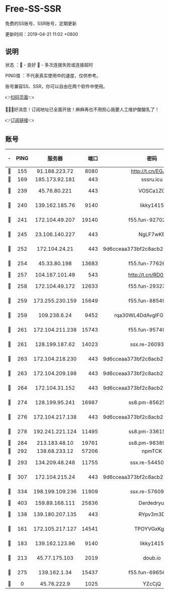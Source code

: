 # Free-SS-SSR

免费的SS账号、SSR账号，定期更新

更新时间：2019-04-21 11:02 +0800

## 说明

状态     ：🙂 - 良好 🙁 - 多次连接失败或连接超时

PING值   ：不代表真实使用中的速度，仅供参考。

账号兼容SS、SSR，你可以自由在两个软件中使用。

👉[扫码页面](https://liesauer.github.io/Free-SS-SSR/)👈

🎉🎉🎉好消息！订阅地址已全面开放！麻麻再也不用担心我要人工维护酸酸乳了！

👉[订阅链接](https://www.liesauer.net/yogurt/subscribe?ACCESS_TOKEN=DAYxR3mMaZAsaqUb)👈

## 账号

|-|PING|服务器|端口|密码|加密方式|区域|
|:----:|:----:|:-----:|-----:|:----:|:----:|:----:|
|🙂|155|91.188.223.72|8080|http://t.cn/EGJIyrl|rc4-md5|RU|
|🙂|169|185.173.92.181|443|sssru.icu|rc4-md5|RU|
|🙂|239|45.76.80.221|443|VOSCa1ZG|aes-256-cfb|DE|
|🙂|240|139.162.185.76|9140|likky1415|aes-256-cfb|DE|
|🙂|241|172.104.49.207|19140|f55.fun-92702028|aes-256-cfb|SG|
|🙂|245|23.106.140.227|443|NgLF7wKB|aes-256-cfb|US|
|🙂|252|172.104.24.21|443|9d6cceaa373bf2c8acb22e60b6a58be6|aes-256-cfb|US|
|🙂|254|45.33.80.198|13683|f55.fun-77626498|aes-256-cfb|US|
|🙂|257|104.167.101.49|543|http://t.cn/RD0D7sx|rc4-md5|CA|
|🙂|258|172.104.49.172|12633|f55.fun-29323678|aes-256-cfb|SG|
|🙂|259|173.255.230.159|15649|f55.fun-88549751|aes-256-cfb|US|
|🙂|259|109.238.6.24|9452|rqa30WL4DdAvgIFG6Fs3znzTa|aes-256-cfb|FR|
|🙂|261|172.104.211.238|15743|f55.fun-95749894|aes-256-cfb|US|
|🙂|261|128.199.187.62|14023|ssx.re-26093791|aes-256-cfb|SG|
|🙂|263|172.104.218.230|443|9d6cceaa373bf2c8acb22e60b6a58be6|aes-256-cfb|US|
|🙂|263|172.104.209.198|443|9d6cceaa373bf2c8acb22e60b6a58be6|aes-256-cfb|US|
|🙂|264|172.104.31.152|443|9d6cceaa373bf2c8acb22e60b6a58be6|aes-256-cfb|US|
|🙂|274|128.199.95.241|16987|ss8.pm-85625063|aes-256-cfb|SG|
|🙂|276|172.104.217.138|443|9d6cceaa373bf2c8acb22e60b6a58be6|aes-256-cfb|US|
|🙂|278|192.241.221.124|11495|ss8.pm-33615619|aes-256-cfb|US|
|🙂|284|213.183.48.10|19761|ss8.pm-98389702|rc4-md5|RU|
|🙂|292|138.68.233.12|57206|npmTCK|rc4-md5|US|
|🙂|293|134.209.48.248|11755|ssx.re-54450918|aes-256-cfb|US|
|🙂|307|172.104.215.24|443|9d6cceaa373bf2c8acb22e60b6a58be6|aes-256-cfb|US|
|🙂|334|198.199.109.236|11909|ssx.re-57609890|aes-256-cfb|US|
|🙂|403|159.89.168.111|25836|Derdedryuj|chacha20|IN|
|🙂|138|139.180.207.135|443|RYpv3m3D|aes-256-cfb|JP|
|🙂|161|172.105.217.127|14541|TPOYVGxKglpi|aes-256-cfb|JP|
|🙂|183|139.162.123.96|9140|likky1415|aes-256-cfb|JP|
|🙂|213|45.77.175.103|2019|doub.io|aes-128-ctr|SG|
|🙂|275|139.162.1.34|15437|f55.fun-69656616|aes-256-cfb|SG|
|🙁|0|45.76.222.9|1025|YZcCjQ|rc4-md5|JP|
